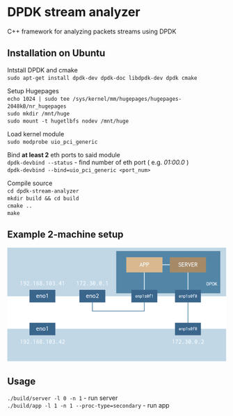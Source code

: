 # DPDK stream analyzer
C++ framework for analyzing packets streams using DPDK

## Installation on Ubuntu

Intstall DPDK and cmake  
`sudo apt-get install dpdk-dev dpdk-doc libdpdk-dev dpdk cmake`

Setup Hugepages  
`echo 1024 | sudo tee /sys/kernel/mm/hugepages/hugepages-2048kB/nr_hugepages`  
`sudo mkdir /mnt/huge`  
`sudo mount -t hugetlbfs nodev /mnt/huge`  

Load kernel module  
`sudo modprobe uio_pci_generic`

Bind **at least 2** eth ports to said module  
`dpdk-devbind --status` - find number of eth port ( e.g. *01:00.0* )  
`dpdk-devbind --bind=uio_pci_generic <port_num>`

Compile source  
`cd dpdk-stream-analyzer`  
`mkdir build && cd build`  
`cmake ..`  
`make`

## Example 2-machine setup
<img src="docs/setup.png">

## Usage
`./build/server -l 0 -n 1` - run server  
`./build/app -l 1 -n 1 --proc-type=secondary` - run app


